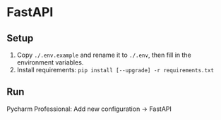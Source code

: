 # FastAPI

## Setup

1. Copy `./.env.example` and rename it to `./.env`, then fill in the environment variables.
2. Install requirements: `pip install [--upgrade] -r requirements.txt`

## Run

Pycharm Professional: Add new configuration -> FastAPI
